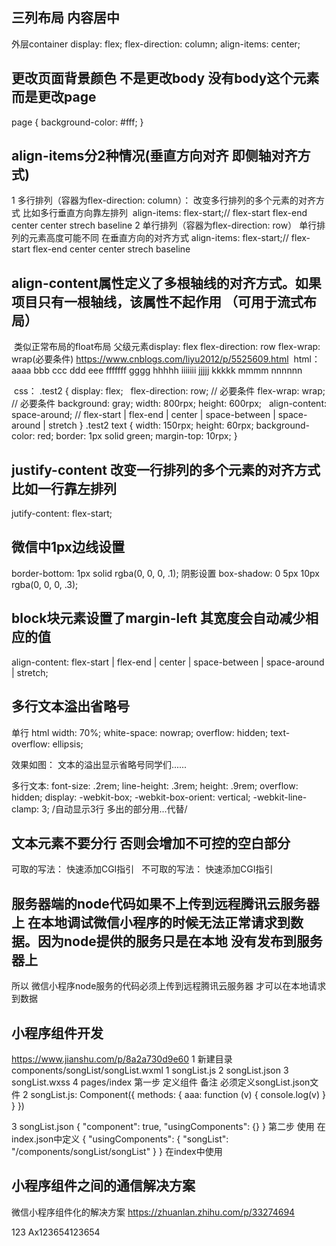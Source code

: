 ## 三列布局 内容居中
  外层container
    display: flex;
    flex-direction: column;
    align-items: center;

## 更改页面背景颜色 不是更改body 没有body这个元素 而是更改page
page {
  background-color: #fff;
}

## align-items分2种情况(垂直方向对齐 即侧轴对齐方式)
1 多行排列（容器为flex-direction: column）：
改变多行排列的多个元素的对齐方式 比如多行垂直方向靠左排列
  align-items: flex-start;// flex-start flex-end center center strech baseline
2 单行排列（容器为flex-direction: row）
单行排列的元素高度可能不同 在垂直方向的对齐方式
align-items: flex-start;// flex-start flex-end center center strech baseline

## align-content属性定义了多根轴线的对齐方式。如果项目只有一根轴线，该属性不起作用 （可用于流式布局）
  类似正常布局的float布局 父级元素display: flex flex-direction: row flex-wrap: wrap(必要条件)
  https://www.cnblogs.com/liyu2012/p/5525609.html
  html：
  <view class='test2'>
    <text>aaaa</text>
    <text>bbb</text>
    <text>ccc</text>
    <text>ddd</text>
    <text>eee</text>
    <text>fffffff</text>
    <text>gggg</text>
    <text>hhhhh</text>
    <text>iiiiiii</text>
    <text>jjjjj</text>
    <text>kkkkk</text>
    <text>mmmm</text>
    <text>nnnnnn</text>
  </view>
  
  css：
  .test2 {
    display: flex;
    flex-direction: row; // 必要条件
    flex-wrap: wrap;  // 必要条件
    background: gray;
    width: 800rpx;
    height: 600rpx;
    align-content: space-around; // flex-start | flex-end | center | space-between | space-around | stretch
  }
  .test2 text {
    width: 150rpx;
    height: 60rpx;
    background-color: red;
    border: 1px solid green;
    margin-top: 10rpx;
  }

## justify-content 改变一行排列的多个元素的对齐方式 比如一行靠左排列
  jutify-content: flex-start;

## 微信中1px边线设置
  border-bottom: 1px solid rgba(0, 0, 0, .1);
  阴影设置
  box-shadow: 0 5px 10px rgba(0, 0, 0, .3);

## block块元素设置了margin-left 其宽度会自动减少相应的值
  align-content: flex-start | flex-end | center | space-between | space-around | stretch;

## 多行文本溢出省略号
  单行 html
    width: 70%;
    white-space: nowrap;
    overflow: hidden;
    text-overflow: ellipsis;

  效果如图： 文本的溢出显示省略号同学们......

  多行文本: font-size: .2rem; line-height: .3rem; height: .9rem; overflow: hidden; display: -webkit-box; -webkit-box-orient: vertical; -webkit-line-clamp: 3; /自动显示3行 多出的部分用...代替/

## 文本元素不要分行 否则会增加不可控的空白部分
  可取的写法：
  <text class='add-title p'>快速添加CGI指引</text>  
  不可取的写法：
  <text class='add-title p'>
    快速添加CGI指引
  </text>
## 服务器端的node代码如果不上传到远程腾讯云服务器上 在本地调试微信小程序的时候无法正常请求到数据。因为node提供的服务只是在本地 没有发布到服务器上
所以 微信小程序node服务的代码必须上传到远程腾讯云服务器 才可以在本地请求到数据

## 小程序组件开发
https://www.jianshu.com/p/8a2a730d9e60
1 新建目录
components/songList/songList.wxml   1
                    songList.js     2
                    songList.json   3
                    songList.wxss   4
pages/index
第一步 定义组件 备注 必须定义songList.json文件
 2 songList.js:
  Component({
    methods: {
      aaa: function (v) {
        console.log(v)
      }
    }
  })
 
 3 songList.json
  {
    "component": true,
    "usingComponents": {}
  }
第二步 使用
在index.json中定义
{
  "usingComponents": {
    "songList": "/components/songList/songList"
  }
}
在index中使用
<songList></songList>

## 小程序组件之间的通信解决方案
微信小程序组件化的解决方案
https://zhuanlan.zhihu.com/p/33274694

123 
Ax123654123654
